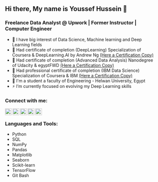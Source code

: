 ## Hi there, My name is Youssef Hussein 👋

### Freelance Data Analyst @ Upwork | Former Instructor | Computer Engineer

- 🥅 I have big interest of Data Science, Machine learning and Deep Learning fields
- 🌱 Had certificate of completion (DeepLearning) Specialization of Coursera & DeepLearning.AI by Andrew Ng [(Here a Certification Copy)][dl.ai-certificate]
- 🌱 Had certificate of completion (Advanced Data Analysis) Nanodegree of Udacity & egyptFWD [(Here a Certification Copy)][fwd-certificate]
- 🌱 Had professional certificate of completion (IBM Data Science) Specialization of Coursera & IBM [(Here a Certification Copy)][ibm-certificate]
- 🔭 I'm a student a faculty of Engineering - Helwan University, Egypt
- ⚡ I’m currently focused on evolving my Deep Learning skills

### Connect with me:
[<img align="left" width="22px" src="https://cdn.jsdelivr.net/npm/simple-icons@v3/icons/linkedin.svg" />][linkedin]
[<img align="left" width="22px" src="https://cdn.jsdelivr.net/npm/simple-icons@v3/icons/upwork.svg" />][upwork]
[<img align="left" width="22px" src="https://cdn.jsdelivr.net/npm/simple-icons@v3/icons/freelancer.svg" />][freelancer]
[<img align="left" width="22px" src="https://cdn.jsdelivr.net/npm/simple-icons@v3/icons/kaggle.svg" />][kaggle]
[<img align="left" width="22px" src="https://cdn.jsdelivr.net/npm/simple-icons@v3/icons/facebook.svg" />][facebook]

<br />

### Languages and Tools:
- Python
- SQL
- NumPy
- Pandas
- Matplotlib
- Seaborn
- Scikit-learn
- TensorFlow
- Git Bash

<br />
<br />


[linkedin]: https://www.linkedin.com/in/just-youssef
[upwork]: https://www.upwork.com/freelancers/~01bf41aeaec6f293c5
[freelancer]: https://www.freelancer.com/u/justyoussef99
[kaggle]: https://www.kaggle.com/justyoussef
[facebook]: https://www.facebook.com/just.johnny99
[fwd-certificate]: https://confirm.udacity.com/UCHD2MMD
[ibm-certificate]: https://www.coursera.org/account/accomplishments/specialization/certificate/YRYB5GU53WBP
[dl.ai-certificate]: https://www.coursera.org/account/accomplishments/specialization/certificate/H8RRGLQY8UVT

